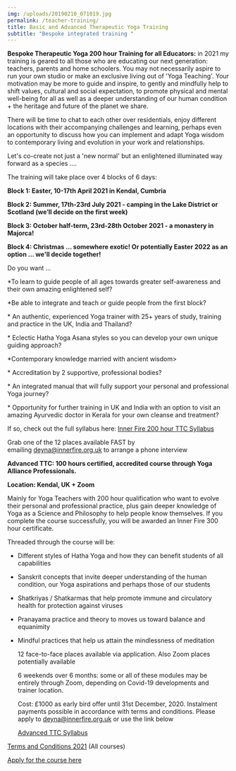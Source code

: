 ```yaml
---
img: /uploads/20190210_071019.jpg
permalink: /teacher-training/
title: Basic and Advanced Therapeutic Yoga Training
subtitle: "Bespoke integrated training "
---
```

**Bespoke Therapeutic Yoga 200 hour Training for all Educators:** in 2021 my training is geared to all those who are educating our next generation: teachers, parents and home schoolers. You may not necessarily aspire to run your own studio or make an exclusive living out of 'Yoga Teaching'. Your motivation may be more to guide and inspire, to gently and mindfully help to shift values, cultural and social expectation, to promote physical and mental well-being for all as well as a deeper understanding of our human condition + the heritage and future of the planet we share.

There will be time to chat to each other over residentials, enjoy different locations with their accompanying challenges and learning, perhaps even an opportunity to discuss how you can implement and adapt Yoga wisdom to contemporary living and evolution in your work and relationships.

Let's co-create not just a 'new normal' but an enlightened illuminated way forward as a species ....

The training will take place over 4 blocks of 6 days:

**Block 1: Easter, 10-17th April 2021 in Kendal, Cumbria**

**Block 2: Summer, 17th-23rd July 2021 - camping in the Lake District or Scotland (we’ll decide on the first week)**

**Block 3: October half-term, 23rd-28th October 2021 - a monastery in Majorca!**

**Block 4: Christmas … somewhere exotic! Or potentially Easter 2022 as an option ... we'll decide together!**

Do you want ...

\*To learn to guide people of all ages towards greater self-awareness and their own amazing enlightened self?

\*Be able to integrate and teach or guide people from the first block?

\* An authentic, experienced Yoga trainer with 25+ years of study, training and practice in the UK, India and Thailand?

\* Eclectic Hatha Yoga Asana styles so you can develop your own unique guiding approach?

\*Contemporary knowledge married with ancient wisdom>

\* Accreditation by 2 supportive, professional bodies?

\* An integrated manual that will fully support your personal and professional Yoga journey?

\* Opportunity for further training in UK and India with an option to visit an amazing Ayurvedic doctor in Kerala for your own cleanse and treatment?

If so, check out the full syllabus here: [Inner Fire 200 hour TTC Syllabus](https://www.dropbox.com/s/kc3z3g457hrdl4t/Inner%20Fire%20TTC%20syllabus%202021.pdf?dl=0)

Grab one of the 12 places available FAST by emailing [deyna@innerfire.org.uk](mailto:deyna@innerfire.org.uk) to arrange a phone interview

**Advanced TTC: 100 hours certified, accredited course through Yoga Alliance Professionals.** 

**Location: Kendal, UK + Zoom**

Mainly for Yoga Teachers with 200 hour qualification who want to evolve their personal and professional practice, plus gain deeper knowledge of Yoga as a Science and Philosophy to help people know themselves. If you complete the course successfully, you will be awarded an Inner Fire 300 hour certificate.

Threaded through the course will be:

* Different styles of Hatha Yoga and how they can benefit students of all capabilities 
* Sanskrit concepts that invite deeper understanding of the human condition, our Yoga aspirations and perhaps those of our students 
* Shatkriyas / Shatkarmas that help promote immune and circulatory health for protection against viruses
* Pranayama practice and theory to moves us toward balance and equanimity
* Mindful practices that help us attain the mindlessness of meditation

   12 face-to-face places available via application. Also Zoom places potentially available 

   6 weekends over 6 months: some or all of these modules may be entirely through Zoom, depending on Covid-19 developments and trainer location.

  Cost: £1000 as early bird offer until 31st December, 2020. Instalment payments possible in accordance with terms and conditions. Please apply to deyna@innerfire.org.uk or use the link below[](https://www.dropbox.com/s/hflm7xgv8mcbcew/Inner%20Fire%20TTC%20application%20form%202021.pdf?dl=0)

  [Advanced TTC Syllabus](https://www.dropbox.com/s/suqd05wv46wabiu/Inner%20Fire%20Advanced%20TTC%20syllabus.pdf?dl=0)

[Terms and Conditions 2021](https://www.dropbox.com/s/suqd05wv46wabiu/Inner%20Fire%20Advanced%20TTC%20syllabus.pdf?dl=0) (All courses)

[Apply for the course here](https://www.dropbox.com/s/hflm7xgv8mcbcew/Inner%20Fire%20TTC%20application%20form%202021.pdf?dl=0)